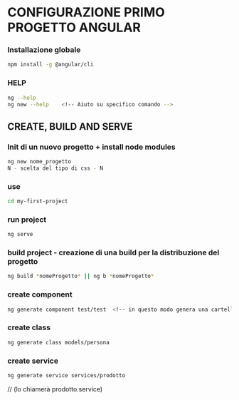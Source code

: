# CONFIGURAZIONE PRIMO PROGETTO ANGULAR

### Installazione globale
```bash
npm install -g @angular/cli 
``` 

### HELP 
```bash
ng --help 
ng new --help    <!-- Aiuto su specifico comando -->
``` 

## CREATE, BUILD AND SERVE

### Init di un nuovo progetto + install node modules
```bash
ng new nome_progetto
N - scelta del tipo di css - N
``` 

### use 
```bash
cd my-first-project
``` 

### run project
```bash
ng serve
``` 

### build project - creazione di una build per la distribuzione del progetto
```bash
ng build *nomeProgetto* || ng b *nomeProgetto*
```

### create component
```bash
ng generate component test/test  <!-- in questo modo genera una cartella test con un component test all'interno -->
```

### create class
```bash
ng generate class models/persona 
```

### create service
```bash
ng generate service services/prodotto   
```
// (lo chiamerà prodotto.service)
